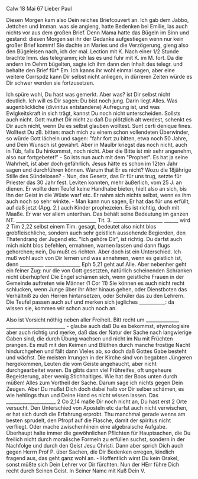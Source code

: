  Calw 18 Mai 67
Lieber Paul

Diesen Morgen kam also Dein reiches Briefcouvert an. Ich gab dem Jabbo, Jettchen und Imman. was sie angieng, hatte Bedenken bei Emilie, las auch nichts vor aus dem großen Brief. Denn Mama hatte das Bügeln im Sinn und gestand: diesen Morgen sei ihr der Gedanke aufgestiegen wenn nur kein großer Brief kommt! Sie dachte an Maries und die Verzögerung, gieng also den Bügeleisen nach, ich der mal. Lection mit K. Nach einer 1/2 Stunde brachte Imm. das telegramm; ich las es und fuhr mit K. im M. fort. Da die andern im Oehrn bügelten, sagte ich ihm dann den Inhalt des telegr. und behalte den Brief für* Em. Ich kanns ihr wohl einmal sagen, aber eine weitere Corrspdz kann Dir selbst nicht anliegen, in dürreren Zeiten würde es Dir schwer werden sie fortzusetzen.

Ich spüre wohl, Du hast was gemerkt. Aber was? ist Dir selbst nicht deutlich. Ich will es Dir sagen: Du bist noch jung. Darin liegt Alles. Was augenblickliche (divinitus entstandene) Aufregung ist, und was Ewigkeitskraft in sich trägt, kannst Du noch nicht unterscheiden. Sollsts auch nicht. Gott muthet Dir nicht zu daß Du plötzlich alt werdest, schenkt es Dir auch nicht, wenn Du es selbst glauben wolltest. Sunt certi denique fines. Wolltest Du zB. bitten: mach mich zu einem schon vollendeten Überwinder, so würde Gott lächeln und sagen: "fahr fort zu bitten, etwa noch 50 Jahre, und Dein Wunsch ist gewährt. Aber in Maulbr kriegst das noch nicht, auch in Tüb, falls Du hinkommst, noch nicht. Aber die Bitte ist mir sehr angenehm, also nur fortgebetet!" - So ists nun auch mit dem "Prophet". Es hat ja seine Wahrheit, ist aber doch gefährlich. Jesus hätte es schon im 12ten Jahr sagen und durchführen können. Warum that Er es nicht? Wozu die 18jährige Stille des Sündelosen? - Nun, das Gesetz, das Er für uns trug, setzte für Priester das 30 Jahr fest. Leviten konnten, mehr äußerlich, vom 25 J. an dienen. Er wollte dem Teufel keine Handhabe bieten, hielt also an sich, bis Ihn der Geist in die Wüste warf etc. Er nahm sich nichts selbst, wenn es ihm auch noch so sehr winkte. - Man kann nun sagen, Er hat das für uns erfüllt, auf daß jetzt (Apg. 2.) auch Kinder prophezeien. Es ist richtig, doch mit Maaße. Er war vor allem unterthan. Das behält seine Bedeutung im ganzen NT. __________________________________ Tit. 3. _____________________ ______ wird 2 Tim 2,22 selbst einem Tim. gesagt, bedeutet also nicht blos grobfleischliche, sondern auch sehr geistlich aussehende Begierden, den Thatendrang der Jugend etc. "Ich gehöre Dir", ist richtig. Du darfst auch mich nicht blos befehlen, ermahnen, warnen lassen und dann flugs gehorchen; nein, Du mußt es richten. Aber doch ist ein Unterschied. Ich muß wohl auch von Dir lernen und was annehmen, wenn es geistlich ist, denn __________ _______________ Eph 5,21 geht auf Alle. Aber nebenher geht ein feiner Zug: nur die von Gott gesetzten, natürlich scheinenden Schranken nicht überhüpfen! Die Engel schämen sich, wenn geistliche Frauen in der Gemeinde auftreten wie Männer (1 Cor 11) Sie können es auch nicht recht schlucken, wenn Junge über ihr Alter hinaus gehen, oder Dienstboten das Verhältniß zu den Herren hintansetzen, oder Schüler das zu den Lehrern. Die Teufel passen auch auf und merken sich jegliches ___________: da wissen sie, kommen wir schon auch noch an.

Also ist Vorsicht nöthig neben aller Freiheit. Bitt recht um ______________ _________________________ - glaube auch daß Du es bekommst, etymologisire aber auch richtig und merke, daß das der Natur der Sache nach langwierige Gaben sind, die durch Übung wachsen und nicht im Nu mit Früchten prangen. Es muß mit den Keimen und Blüthen durch manche frostige Nacht hindurchgehen und fällt dann Vieles ab, so doch daß Gottes Gabe besteht und wächst. 
Die meisten Irrungen in der Kirche sind von begabten Jüngeren hergekommen, Leuten die vom Geiste angehaucht, aber nicht durchgearbeitet waren. Da gibts dann viel Frühreifes, oft ungeheure Begeisterung, aber wenig Stichhaltiges. Wie hat der Boos unten durch müßen! Alles zum Vortheil der Sache. 
Darum sage ich nichts gegen Dein Zeugen. Aber Du mußst Dich doch dabei halb vor Dir selber schämen, es wie hehlings thun und Deine Hand es nicht wissen lassen. Das _____________________ 2 Co 2,14 maße Dir noch nicht an, Du hast erst 2 Orte versucht. Den Unterschied von Aposteln etc darfst auch nicht verwischen, er hat sich durch die Erfahrung erprobt. Thu manchmal gerade wenns am besten sprudelt, den Pfropf auf die Flasche, damit der spiritus nicht verfliegt. Oder mache zwischenhinein eine algebraische Aufgabe. Überhaupt halte immer die gewöhnlichen Pflichten für Hauptsachen, die Du freilich nicht durch moralische Formeln zu erfüllen suchst, sondern in der Nachfolge und durch den Geist Jesu Christi. Dann aber sprich Dich auch gegen Herrn Prof P. über Sachen, die Dir Bedenken erregen, kindlich fragend aus, das geht ganz wohl an. - Hoffentlich wirst Du kein Orakel, sonst müßte sich Dein Lehrer vor Dir fürchten. Nun der HErr führe Dich recht durch Seinen Geist. In Seiner Name mit Kuß
 Dein V.
